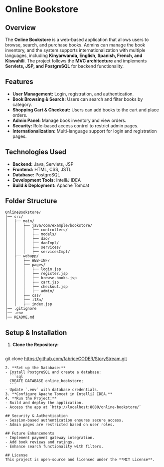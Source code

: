 # Online Bookstore

## Overview
The **Online Bookstore** is a web-based application that allows users to browse, search, and purchase books. Admins can manage the book inventory, and the system supports internationalization with multiple languages, including **Kinyarwanda, English, Spanish, French, and Kiswahili**. The project follows the **MVC architecture** and implements **Servlets, JSP, and PostgreSQL** for backend functionality.

## Features
- **User Management:** Login, registration, and authentication.
- **Book Browsing & Search:** Users can search and filter books by category.
- **Shopping Cart & Checkout:** Users can add books to the cart and place orders.
- **Admin Panel:** Manage book inventory and view orders.
- **Security:** Role-based access control to restrict admin pages.
- **Internationalization:** Multi-language support for login and registration pages.

## Technologies Used
- **Backend:** Java, Servlets, JSP
- **Frontend:** HTML, CSS, JSTL
- **Database:** PostgreSQL
- **Development Tools:** IntelliJ IDEA
- **Build & Deployment:** Apache Tomcat

## Folder Structure
```
OnlineBookstore/
│── src/
│   ├── main/
│   │   ├── java/com/example/bookstore/
│   │   │   ├── controllers/
│   │   │   ├── models/
│   │   │   ├── dao/
│   │   │   ├── daoImpl/
│   │   │   ├── services/
│   │   │   ├── servicesImpl/
│   ├── webapp/
│   │   ├── WEB-INF/
│   │   ├── pages/
│   │   │   ├── login.jsp
│   │   │   ├── register.jsp
│   │   │   ├── browse-books.jsp
│   │   │   ├── cart.jsp
│   │   │   ├── checkout.jsp
│   │   │   ├── admin/
│   │   ├── css/
│   │   ├── i18n/
│   │   ├── index.jsp
│── .gitignore
│── .env
│── README.md
```

## Setup & Installation
1. **Clone the Repository:**
   ```bash
git clone https://github.com/fabriceCODER/StoryStream.git
   ```
2. **Set up the Database:**
   - Install PostgreSQL and create a database:
     ```sql
     CREATE DATABASE online_bookstore;
     ```
   - Update `.env` with database credentials.
3. **Configure Apache Tomcat in IntelliJ IDEA.**
4. **Run the Project:**
   - Build and deploy the application.
   - Access the app at `http://localhost:8080/online-bookstore/`

## Security & Authentication
- Session-based authentication ensures secure access.
- Admin pages are restricted based on user roles.

## Future Enhancements
- Implement payment gateway integration.
- Add book reviews and ratings.
- Enhance search functionality with filters.

## License
This project is open-source and licensed under the **MIT License**.

